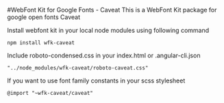 #WebFont Kit for Google Fonts - Caveat
This is a WebFont Kit package for google open fonts Caveat

Install webfont kit in your local node modules using following command

```
npm install wfk-caveat
```

Include roboto-condensed.css in your index.html or .angular-cli.json


```
"../node_modules/wfk-caveat/roboto-caveat.css"
```

If you want to use font family constants in your scss stylesheet

```
@import "~wfk-caveat/caveat"
```

